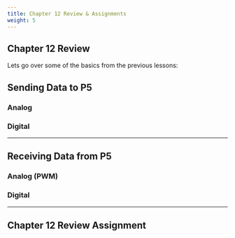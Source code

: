 ```yaml
---
title: Chapter 12 Review & Assignments
weight: 5
---
```


## Chapter 12 Review

Lets go over some of the basics from the previous lessons:

## Sending Data to P5

### Analog

### Digital

---

## Receiving Data from P5

### Analog (PWM)

### Digital

---


## Chapter 12 Review Assignment


